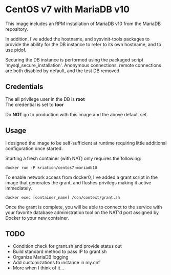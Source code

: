 # CentOS v7 with MariaDB v10
This image includes an RPM installation of MariaDB v10 from the MariaDB
repository.

In addition, I've added the hostname, and sysvinit-tools packages to provide
the ability for the DB instance to refer to its own hostname, and to use
pidof.

Securing the DB instance is performed using the packaged script
'mysql_secure_installation'. Anonymous connections, remote connections 
are both disabled by default, and the test DB removed.

## Credentials
The all privilege user in the DB is **root**  
The credential is set to **toor**

Do **NOT** go to production with this image and the above default set.

## Usage
I designed the image to be self-sufficient at runtime requiring little
additional configuration once started.

Starting a fresh container (with NAT) only requires the following:  
```
docker run -P kriation/centos7-mariadb10
```

To enable network access from docker0, I've added a grant script in the 
image that generates the grant, and flushes privilegs making it active
immediately.  
```
docker exec [container_name] /con/context/grant.sh
```

Once the grant is complete, you will be able to connect to the service with
your favorite database administration tool on the NAT'd port assigned by
Docker to your new container.

## TODO
* Condition check for grant.sh and provide status out
* Build standard method to pass IP to grant.sh
* Organize MariaDB logging
* Add customizations to instance in my.cnf
* More when I think of it...
